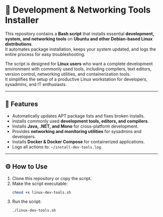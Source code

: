 # 🚀 Development & Networking Tools Installer

This repository contains a **Bash script** that installs essential **development, system, and networking tools** on **Ubuntu and other Debian-based Linux distributions**.  
It automates package installation, keeps your system updated, and logs the entire process for easy troubleshooting.

The script is designed for **Linux users** who want a complete development environment with commonly used tools, including compilers, text editors, version control, networking utilities, and containerization tools.  
It simplifies the setup of a productive Linux workstation for developers, sysadmins, and IT enthusiasts.

---

## 📖 Features
- Automatically updates APT package lists and fixes broken installs.
- Installs commonly used **development tools, editors, and compilers**.
- Installs **Java, .NET, and Mono** for cross-platform development.
- Provides **networking and monitoring utilities** for sysadmins and developers.
- Installs **Docker & Docker Compose** for containerized applications.
- Logs all actions to: `~/install-dev-tools.log`.

---

## ⚙️ How to Use
1. Clone this repository or copy the script.
2. Make the script executable:
   ```bash
   chmod +x linux-dev-tools.sh

3. Run the script:
   ```bash
   ./linux-dev-tools.sh
   
